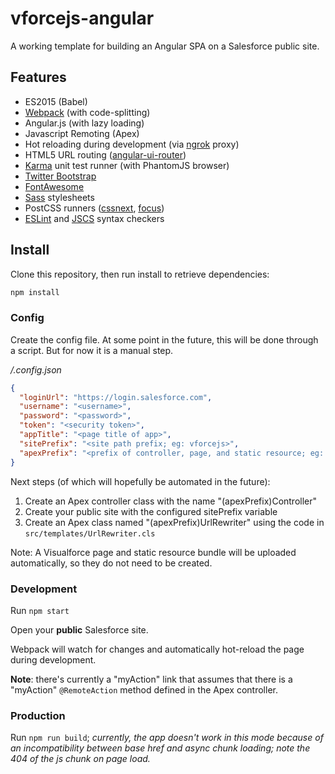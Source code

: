 # vforcejs-angular

A working template for building an Angular SPA on a Salesforce public site.

## Features

- ES2015 (Babel)
- [Webpack](http://webpack.github.io) (with code-splitting)
- Angular.js (with lazy loading)
- Javascript Remoting (Apex)
- Hot reloading during development (via [ngrok](https://ngrok.com) proxy)
- HTML5 URL routing ([angular-ui-router](https://github.com/angular-ui/ui-router))
- [Karma](https://karma-runner.github.io) unit test runner (with PhantomJS browser)
- [Twitter Bootstrap](http://getbootstrap.com)
- [FontAwesome](http://fontawesome.io/)
- [Sass](http://sass-lang.com) stylesheets
- PostCSS runners ([cssnext](http://cssnext.io), [focus](https://github.com/postcss/postcss-focus))
- [ESLint](http://eslint.org) and [JSCS](http://jscs.info) syntax checkers

## Install

Clone this repository, then run install to retrieve dependencies:

```bash
npm install
```

### Config

Create the config file. At some point in the future, this will be done through a script.
But for now it is a manual step.

*/.config.json*
```json
{
  "loginUrl": "https://login.salesforce.com",
  "username": "<username>",
  "password": "<password>",
  "token": "<security token>",
  "appTitle": "<page title of app>",
  "sitePrefix": "<site path prefix; eg: vforcejs>",
  "apexPrefix": "<prefix of controller, page, and static resource; eg: VForceJS>"
}
```

Next steps (of which will hopefully be automated in the future):

1. Create an Apex controller class with the name "(apexPrefix)Controller"
2. Create your public site with the configured sitePrefix variable
3. Create an Apex class named "(apexPrefix)UrlRewriter" using the
   code in `src/templates/UrlRewriter.cls`

Note: A Visualforce page and static resource bundle will be uploaded automatically,
so they do not need to be created.

### Development

Run `npm start`

Open your **public** Salesforce site.

Webpack will watch for changes and automatically hot-reload the page during development.

**Note**: there's currently a "myAction" link that assumes that there is a "myAction" `@RemoteAction`
method defined in the Apex controller.

### Production

Run `npm run build`; *currently, the app doesn't work in this mode because of an incompatibility between base href and async chunk loading; note the 404 of the js chunk on page load.*
